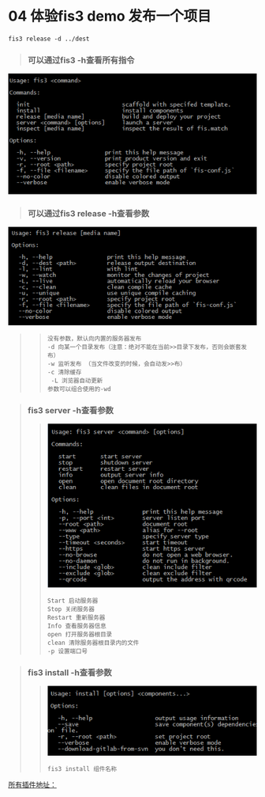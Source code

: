 # 04 体验fis3 demo 发布一个项目
```
fis3 release -d ../dest
```
>### 可以通过fis3 -h查看所有指令
![](img.png)

>### 可以通过fis3 release -h查看参数
![](release.png)
>>```
>>没有参数，默认向内置的服务器发布
>>-d 向某一个目录发布（注意：绝对不能在当前>>目录下发布，否则会嵌套发布）
>>-w 监听发布 （当文件改变的时候，会自动发>>布）
>>-c 清除缓存
>>	-L 浏览器自动更新
>>参数可以组合使用的-wd
>>
>>```

>### fis3 server -h查看参数
>> ![](server.png)
>> ```
>> Start 启动服务器
>> Stop 关闭服务器
>> Restart 重新服务器
>> Info 查看服务器信息
>> open 打开服务器根目录
>> clean 清除服务器根目录内的文件
>> -p 设置端口号
>> 
>> ```

>### fis3 install -h查看参数
>>![](install.png)
>> ```
>> fis3 install 组件名称
>> ```

[所有插件地址：](https://github.com/fis-components/components/tree/master/modules)